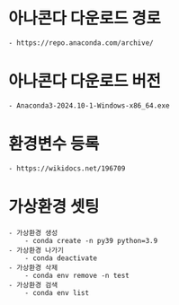 # 아나콘다 다운로드 경로
    - https://repo.anaconda.com/archive/
# 아나콘다 다운로드 버전
    - Anaconda3-2024.10-1-Windows-x86_64.exe
# 환경변수 등록
    - https://wikidocs.net/196709
# 가상환경 셋팅
    - 가상환경 생성
        - conda create -n py39 python=3.9
    - 가상환경 나가기
        - conda deactivate
    - 가상환경 삭제
        - conda env remove -n test
    - 가상환경 검색
        - conda env list